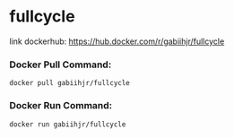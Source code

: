 # fullcycle

link dockerhub: https://hub.docker.com/r/gabiihjr/fullcycle

### Docker Pull Command:
```
docker pull gabiihjr/fullcycle
```

### Docker Run Command:
```
docker run gabiihjr/fullcycle
```
